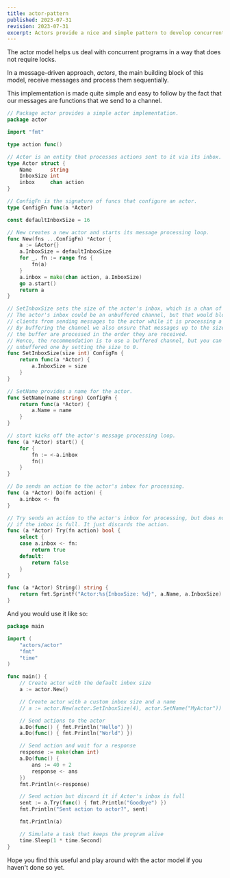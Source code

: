 ```yaml
---
title: actor-pattern
published: 2023-07-31
revision: 2023-07-31
excerpt: Actors provide a nice and simple pattern to develop concurrent programs.
---
```


The actor model helps us deal with concurrent programs in a way that does not
require locks.

In a message-driven approach, _actors_, the main building block of this model,
receive messages and process them sequentially.

This implementation is made quite simple and easy to follow by the fact that
our messages are functions that we send to a channel.

```go
// Package actor provides a simple actor implementation.
package actor

import "fmt"

type action func()

// Actor is an entity that processes actions sent to it via its inbox.
type Actor struct {
	Name      string
	InboxSize int
	inbox     chan action
}

// ConfigFn is the signature of funcs that configure an actor.
type ConfigFn func(a *Actor)

const defaultInboxSize = 16

// New creates a new actor and starts its message processing loop.
func New(fns ...ConfigFn) *Actor {
	a := &Actor{}
	a.InboxSize = defaultInboxSize
	for _, fn := range fns {
		fn(a)
	}
	a.inbox = make(chan action, a.InboxSize)
	go a.start()
	return a
}

// SetInboxSize sets the size of the actor's inbox, which is a chan of funcs.
// The actor's inbox could be an unbuffered channel, but that would block
// clients from sending messages to the actor while it is processing a message.
// By buffering the channel we also ensure that messages up to the size of
// the buffer are processed in the order they are received.
// Hence, the recommendation is to use a buffered channel, but you can use an
// unbuffered one by setting the size to 0.
func SetInboxSize(size int) ConfigFn {
	return func(a *Actor) {
		a.InboxSize = size
	}
}

// SetName provides a name for the actor.
func SetName(name string) ConfigFn {
	return func(a *Actor) {
		a.Name = name
	}
}

// start kicks off the actor's message processing loop.
func (a *Actor) start() {
	for {
		fn := <-a.inbox
		fn()
	}
}

// Do sends an action to the actor's inbox for processing.
func (a *Actor) Do(fn action) {
	a.inbox <- fn
}

// Try sends an action to the actor's inbox for processing, but does not block
// if the inbox is full. It just discards the action.
func (a *Actor) Try(fn action) bool {
	select {
	case a.inbox <- fn:
		return true
	default:
		return false
	}
}

func (a *Actor) String() string {
	return fmt.Sprintf("Actor:%s{InboxSize: %d}", a.Name, a.InboxSize)
}
```

And you would use it like so:

```go
package main

import (
	"actors/actor"
	"fmt"
	"time"
)

func main() {
	// Create actor with the default inbox size
	a := actor.New()

	// Create actor with a custom inbox size and a name
	// a := actor.New(actor.SetInboxSize(4), actor.SetName("MyActor"))

	// Send actions to the actor
	a.Do(func() { fmt.Println("Hello") })
	a.Do(func() { fmt.Println("World") })

	// Send action and wait for a response
	response := make(chan int)
	a.Do(func() {
		ans := 40 + 2
		response <- ans
	})
	fmt.Println(<-response)

	// Send action but discard it if Actor's inbox is full
	sent := a.Try(func() { fmt.Println("Goodbye") })
	fmt.Println("Sent action to actor?", sent)

	fmt.Println(a)

	// Simulate a task that keeps the program alive
	time.Sleep(1 * time.Second)
}
```

Hope you find this useful and play around with the actor model if you haven't
done so yet.
